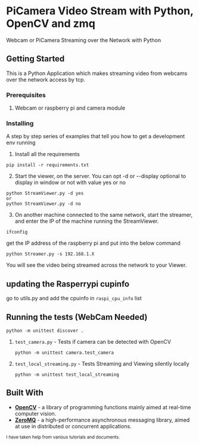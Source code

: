 # PiCamera Video Stream with Python, OpenCV and zmq

Webcam or PiCamera Streaming over the Network with Python

## Getting Started

This is a Python Application which makes streaming video from webcams over the network access by tcp.

### Prerequisites

1. Webcam or raspberry pi and camera module

### Installing

A step by step series of examples that tell you how to get a development env running

1. Install all the requirements

```
pip install -r requirements.txt
```

2. Start the viewer, on the server. You can opt -d or --display optional to display in window or not with value yes or no

```
python StreamViewer.py -d yes
or
python StreamViewer.py -d no
```

3. On another machine connected to the same network, start the streamer, and enter the IP of the machine running the StreamViewer.

```
ifconfig
```

get the IP address of the raspberry pi and put into the below command

```
python Streamer.py -s 192.168.1.X
```

You will see the video being streamed across the network to your Viewer.

## updating the Rasperrypi cupinfo

go to utils.py and add the cpuinfo in `raspi_cpu_info` list

## Running the tests (WebCam Needed)

```
python -m unittest discover .
```

1. `test_camera.py` - Tests if camera can be detected with OpenCV

   `python -m unittest camera.test_camera`

2. `test_local_streaming.py` - Tests Streaming and Viewing silently locally

   `python -m unittest test_local_streaming`

## Built With

- **[OpenCV](http://opencv-python-tutroals.readthedocs.io/en/latest/py_tutorials/py_setup/py_intro/py_intro.html)** - a library of programming functions mainly aimed at real-time computer vision.
- **[ZeroMQ](http://zeromq.org/bindings:python)** - a high-performance asynchronous messaging library, aimed at use in distributed or concurrent applications.

<small>I have taken help from various tutorials and documents.</small>
